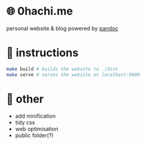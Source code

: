 # 🌐 0hachi.me

personal website & blog powered by [pandoc](https://pandoc.org/)

# 📑 instructions

```sh
make build # builds the website to ./dist
make serve # serves the website on localhost:8000
```

# 📝 other

- add minification
- tidy css
- web optimisation
- public folder(?)